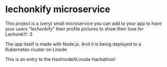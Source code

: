 # lechonkify microservice

This project is a (very) small microservice you can add to your app to have your users "lechonkify" their profile pictures to show their love for Lechonk!!! :3

The app itself is made with Node.js. And it is being deployed to a Kubernetes cluster on Linode

This is an entry to the HashnodeXLinode Hackathon!


